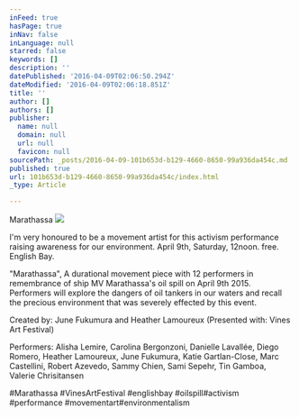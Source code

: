 ```yaml
---
inFeed: true
hasPage: true
inNav: false
inLanguage: null
starred: false
keywords: []
description: ''
datePublished: '2016-04-09T02:06:50.294Z'
dateModified: '2016-04-09T02:06:18.851Z'
title: ''
author: []
authors: []
publisher:
  name: null
  domain: null
  url: null
  favicon: null
sourcePath: _posts/2016-04-09-101b653d-b129-4660-8650-99a936da454c.md
published: true
url: 101b653d-b129-4660-8650-99a936da454c/index.html
_type: Article

---
```

Marathassa
![](https://the-grid-user-content.s3-us-west-2.amazonaws.com/4f7c2b7d-3511-4f19-ae71-67e70a922052.jpg)

I'm very honoured to be a movement artist for this activism performance raising awareness for our environment. April 9th, Saturday, 12noon. free. English Bay.

"Marathassa", A durational movement piece with 12 performers in remembrance of ship MV Marathassa's oil spill on April 9th 2015\. Performers will explore the dangers of oil tankers in our waters and recall the precious environment that was severely effected by this event.

Created by: June Fukumura and Heather Lamoureux (Presented with: Vines Art Festival)

Performers: Alisha Lemire, Carolina Bergonzoni, Danielle Lavallée, Diego Romero, Heather Lamoureux, June Fukumura, Katie Gartlan-Close, Marc Castellini, Robert Azevedo, Sammy Chien, Sami Sepehr, Tin Gamboa, Valerie Chrisitansen

\#Marathassa \#VinesArtFestival \#englishbay \#oilspill\#activism \#performance \#movementart\#environmentalism